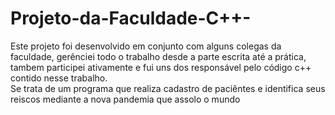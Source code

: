 # Projeto-da-Faculdade-C++-<br>
Este projeto foi desenvolvido em conjunto com alguns colegas da faculdade, gerênciei todo o trabalho desde a parte escrita até a prática, tambem participei ativamente e 
fui uns dos responsável pelo código 
c++ contido nesse trabalho.<br>
Se trata de um programa que realiza cadastro de paciêntes e identifica seus reiscos mediante a nova pandemia que assolo o mundo
